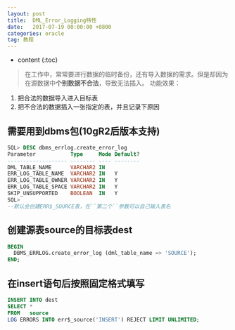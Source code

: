 ```yaml
---
layout: post
title:  DML_Error_Logging特性
date:   2017-07-19 00:00:00 +0800
categories: oracle
tag: 教程
---
```


* content
{:toc}


> 在工作中，常常要进行数据的临时备份，还有导入数据的需求。但是却因为在源数据中**个别数据不合法**，导致无法插入。
功能效果：
1. 把合法的数据导入进入目标表
2. 把不合法的数据插入一张指定的表，并且记录下原因

需要用到dbms包(10gR2后版本支持)
---
```sql
SQL> DESC dbms_errlog.create_error_log
Parameter           Type     Mode Default? 
------------------- -------- ---- -------- 
DML_TABLE_NAME      VARCHAR2 IN            
ERR_LOG_TABLE_NAME  VARCHAR2 IN   Y        
ERR_LOG_TABLE_OWNER VARCHAR2 IN   Y        
ERR_LOG_TABLE_SPACE VARCHAR2 IN   Y        
SKIP_UNSUPPORTED    BOOLEAN  IN   Y        
SQL> 
--默认会创建ERR$_SOURCE表，在``第二个``参数可以自己输入表名 
```

创建源表source的目标表dest
---
```sql
BEGIN
  DBMS_ERRLOG.create_error_log (dml_table_name => 'SOURCE');
END;
```

 
在insert语句后按照固定格式填写
---
```sql
INSERT INTO dest
SELECT *
FROM   source
LOG ERRORS INTO err$_source('INSERT') REJECT LIMIT UNLIMITED;
```







